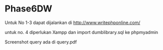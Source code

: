# Phase6DW

Untuk No 1-3 dapat dijalankan di http://www.writephponline.com/

untuk no. 4 diperlukan Xampp
dan import dumblibrary.sql ke phpmyadmin


Screenshot query ada di query.pdf

